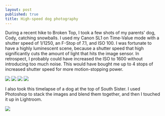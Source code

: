 ```yaml
---
layout: post
published: true
title: High-speed dog photography
---
```

During a recent hike to Broken Top, I took a few shots of my parents' dog, Cody, catching snowballs. I used my Canon SL1 on Time-Value mode with a shutter speed of 1/1250, an F-Stop of 7.1, and ISO 100. I was fortunate to have a highly luminescent scene, because a shutter speed that high significantly cuts the amount of light that hits the image sensor. In retrospect, I probably could have increased the ISO to 1600 without introducing too much noise. This would have bought me up to 4 stops of increased shutter speed for more motion-stopping power.

![]({{site.cdn_path}}/2014/09/06/dog_1.jpg)
![]({{site.cdn_path}}/2014/09/06/dog_2.jpg)
![]({{site.cdn_path}}/2014/09/06/dog_3.jpg)
![]({{site.cdn_path}}/2014/09/06/dog_4.jpg)

I also took this timelapse of a dog at the top of South Sister. I used Photoshop to stack the images and blend them together, and then I touched it up in Lightroom.

![]({{site.cdn_path}}/2014/09/06/dog_5.jpg)
